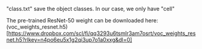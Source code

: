 
"class.txt" save the object classes. In our case, we only have "cell"  

The pre-trained ResNet-50 weight can be downloaded here: (voc_weights_resnet.h5)[https://www.dropbox.com/scl/fi/qq3293u6tsmlr3am7osrt/voc_weights_resnet.h5?rlkey=n4po6eu5x1g2qi3up7o1a0xxg&dl=0]